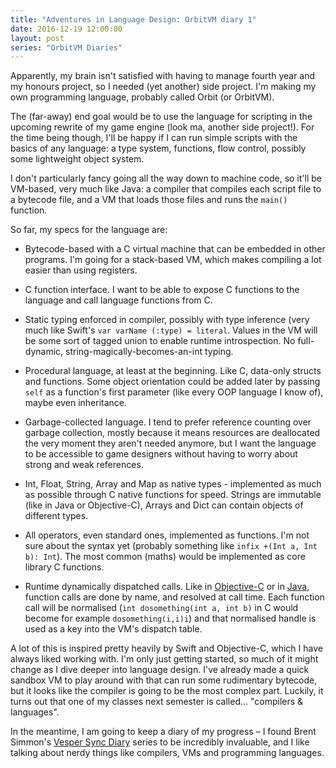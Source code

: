 ```yaml
---
title: "Adventures in Language Design: OrbitVM diary 1"
date: 2016-12-19 12:00:00
layout: post
series: "OrbitVM Diaries"
---
```


Apparently, my brain isn't satisfied with having to manage fourth year and my
honours project, so I needed (yet another) side project. I'm making my own
programming language, probably called Orbit (or OrbitVM).

The (far-away) end goal would be to use the language for scripting in the
upcoming rewrite of my game engine (look ma, another side project!). For the
time being though, I'll be happy if I can run simple scripts with the basics of
any language: a type system, functions, flow control, possibly some lightweight
object system.

I don't particularly fancy going all the way down to machine code, so it'll be
VM-based, very much like Java: a compiler that compiles each script file to a
bytecode file, and a VM that loads those files and runs the `main()` function.

So far, my specs for the language are:

 * Bytecode-based with a C virtual machine that can be embedded in other
   programs. I'm going for a stack-based VM, which makes compiling a lot easier
   than using registers.

 * C function interface. I want to be able to expose C functions to the language
   and call language functions from C.

 * Static typing enforced in compiler, possibly with type inference (very much
   like Swift's `var varName (:type) = literal`. Values in the VM will be some
   sort of tagged union to enable runtime introspection. No full-dynamic,
   string-magically-becomes-an-int typing.

 * Procedural language, at least at the beginning. Like C, data-only structs and
   functions. Some object orientation could be added later by passing `self` as
   a function's first parameter (like every OOP language I know of), maybe even
   inheritance.

 * Garbage-collected language. I tend to prefer reference counting over garbage
   collection, mostly because it means resources are deallocated the very moment
   they aren't needed anymore, but I want the language to be accessible to game
   designers without having to worry about strong and weak references.

 * Int, Float, String, Array and Map as native types - implemented as much as
   possible through C native functions for speed. Strings are immutable (like in
   Java or Objective-C), Arrays and Dict can contain objects of different types.

 * All operators, even standard ones, implemented as functions. I'm not sure
   about the syntax yet (probably something like `infix +(Int a, Int b): Int`).
   The most common (maths) would be implemented as core library C functions.

 * Runtime dynamically dispatched calls. Like in [Objective-C][1] or in
   [Java][2], function calls are done by name, and resolved at call time. Each
   function call will be normalised (`int dosomething(int a, int b)` in C would
   become for example `dosomething(i,i)i`) and that normalised handle is used as a
   key into the VM's dispatch table.

A lot of this is inspired pretty heavily by Swift and Objective-C, which I have
always liked working with. I'm only just getting started, so much of it might
change as I dive deeper into language design. I've already made a quick sandbox
VM to play around with that can run some rudimentary bytecode, but it looks like
the compiler is going to be the most complex part. Luckily, it turns out that one
of my classes next semester is called... "compilers & languages".

In the meantime, I am going to keep a diary of my progress – I found
Brent Simmon's [Vesper Sync Diary][3] series to be incredibly invaluable, and I
like talking about nerdy things like compilers, VMs and programming languages.

 [1]: https://www.mikeash.com/pyblog/friday-qa-2012-11-16-lets-build-objc_msgsend.html
 [2]: https://docs.oracle.com/javase/specs/jvms/se7/html/jvms-6.html#jvms-6.5.invokedynamic
 [3]: http://inessential.com/vespersyncdiary


